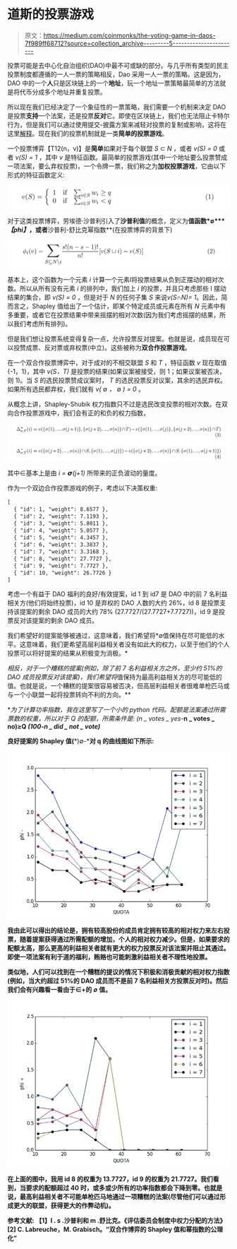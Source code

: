 # 道斯的投票游戏

> 原文：<https://medium.com/coinmonks/the-voting-game-in-daos-7f989ff68712?source=collection_archive---------5----------------------->

投票可能是去中心化自治组织(DAO)中最不可或缺的部分。与几乎所有类型的民主投票制度都遵循的一人一票的策略相反，Dao 采用一人一票的策略。这是因为，DAO 中的一个**人**只是区块链上的一个**地址**，玩一个地址一票策略最简单的方法就是将代币分成多个地址并重复投票。

所以现在我们已经决定了一个象征性的一票策略，我们需要一个机制来决定 DAO 是投票**支持**一个法案，还是投票**反对**它。即使在区块链上，我们也无法阻止卡特尔行为，但是我们可以通过使用提交-披露方案来减轻对投票的复制或影响，这将在这里[解释](https://karl.tech/learning-solidity-part-2-voting/)。现在我们的投票机制就是一类**简单的投票游戏**。

一个投票博弈【T12(n，v)】是**简单**如果对于每个联盟 *S* ⊂ *N* ，或者 *v(S) = 0* 或者 *v(S) = 1* ，其中 *v* 是特征函数。最简单的投票游戏(其中一个地址要么投票赞成一项法案，要么弃权投票)，一个令牌一票，我们称之为**加权投票游戏**，它由以下形式的特征函数定义:

![](img/df8f5a66d54230fde5ad49ede6b3ad16.png)

对于这类投票博弈，劳埃德·沙普利引入了**沙普利值**的概念，定义为**值函数*∅****【phi】*，或者**沙普利-舒比克幂指数**(在投票博弈的背景下)

![](img/fb4c7a4db08bcb868eee0c657729ec18.png)

基本上，这个函数为一个元素 *i* 计算一个元素*I*将投票结果从负到正摆动的相对次数。所以从所有没有元素 *i* 的排列中，我们加上 *i* 的投票，并且只考虑那些 I 摆动结果的集合，即 *v(S) = 0* ，但是对于 *N* 的任何子集 *S* 来说*v(S*∩*N)= 1*。因此，简而言之，Shapley 值给出了一个估计，即某个特定成员或元素在所有 *N* 元素中有多重要，或者它在投票结果中带来摇摆的相对次数(因为我们考虑摇摆的结果，所以我们考虑所有排列)。

但是我们想让投票系统变得复杂一点，允许投票反对提案。也就是说，成员现在可以投赞成票、反对票或弃权票(中立)。这些被称为**双合作投票游戏**。

在一个双合作投票博弈中，对于成对的不相交联盟 *S* 和 *T* ，特征函数 *v* 现在取值{-1，1}，其中 *v(S，T)* 是投票的结果(如果议案被接受，则 1；如果议案被否决，则 1)。当 *S* 的选民投票赞成议案时， *T* 的选民投票反对议案，其余的选民弃权。如果所有选民都弃权，我们就有 *v(* ∅ *，* ∅ *) = 0* 。

从概念上讲，Shapley-Shubik 权力指数只不过是选民改变投票的相对次数。在双向合作投票游戏中，我们会有正的和负的权力指数，

![](img/5407d549a290a4fe98b28f62b08018d6.png)

其中∈基本上是由 *i = 𝞼(j+1)* 所带来的正负波动的量度。

作为一个双边合作投票游戏的例子，考虑以下决策权重:

```
[
  { "id": 1, "weight": 8.6577 },
  { "id": 2, "weight": 7.1193 },
  { "id": 3, "weight": 5.8011 },
  { "id": 4, "weight": 5.0577 },
  { "id": 5, "weight": 4.3457 },
  { "id": 6, "weight": 3.3837 },
  { "id": 7, "weight": 3.3168 },
  { "id": 8, "weight": 27.7727 },
  { "id": 9, "weight": 7.7727 },
  { "id": 10, "weight": 26.7726 }
]
```

考虑一个有益于 DAO 福利的良好/有效提案，id 1 到 id7 是 DAO 中的前 7 名利益相关方(他们将始终投票)，id 10 是弃权的 DAO 人数的大约 26%，id 8 是投票支持该提案的剩余 DAO 成员的大约 78% (27.7727/(27.7727+7.7727))，id 9 是投票反对该提案的剩余 DAO 成员。

我们希望好的提案能够被通过，这意味着，我们希望将*∅值保持在尽可能低的水平。这意味着，我们更希望高层利益相关者没有如此大的权力，以至于他们的个人投票可以将好提案的结果从积极变为消极。*

*相反，对于一个糟糕的提案(例如，除了前 7 名利益相关方之外，至少约 51%的 DAO 成员投票反对该提案)，我们希望将*值保持为最高利益相关方的尽可能低的值。也就是说，一个糟糕的提案很容易被否决，但高层利益相关者很难单枪匹马或与一个小联盟一起将投票转向不利的方向。**

**为了计算功率指数，我在这里写了一个小的 python 代码。配额是法案通过所需票数的权重，所以对于 Q 的配额，所需条件是:
*(n _ votes _ yes**-**n _ votes _ no)≥Q *(100-n _ did _ not _ vote)***

**良好提案的 Shapley 值(***)∅-***对 q 的曲线图如下所示:**

**![](img/74b880d6eb31ab02ebaaf60f92a03042.png)**

**我由此可以得出的结论是，拥有较高股份的成员肯定拥有较高的相对权力来左右投票，随着提案获得通过所需配额的增加，个人的相对权力减少。但是，如果要求的配额太高，那么更高的利益相关者就有更大的权力投票反对该法案并阻止其通过。即使一项法案有利于道的福利，贿赂也可能刺激利益相关者不理性地投票。**

**类似地，人们可以找到在一个糟糕的提议的情况下积极和消极贡献的相对权力指数(例如，当大约超过 51%的 DAO 成员而不是前 7 名利益相关方投票反对时)。然后我们会有兴趣看一看由于∈+的 ***∅*** 值。**

**![](img/c995a86012cd604254d16ff70eeeea3a.png)**

**在上面的图中，我用 id 8 的权重为 13.7727，id 9 的权重为 21.7727。我们看到，当要求的配额超过 40 时，或多或少所有的功率指数都会下降到零。也就是说，最高利益相关者不可能单枪匹马地通过一项糟糕的法案(尽管他们可以通过形成更大的联盟，获得更大的作弊动机)。**

****参考文献**:
【1】l . s .沙普利和 m .舒比克。《评估委员会制度中权力分配的方法》
[2] C. Labreuche，M. Grabisch。“双合作博弈的 Shapley 值和幂指数的公理化”**